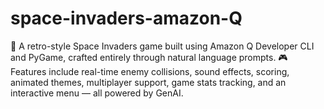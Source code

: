 # space-invaders-amazon-Q
👾 A retro-style Space Invaders game built using Amazon Q Developer CLI and PyGame, crafted entirely through natural language prompts. 🎮 Features include real-time enemy collisions, sound effects, scoring, animated themes, multiplayer support, game stats tracking, and an interactive menu — all powered by GenAI.
